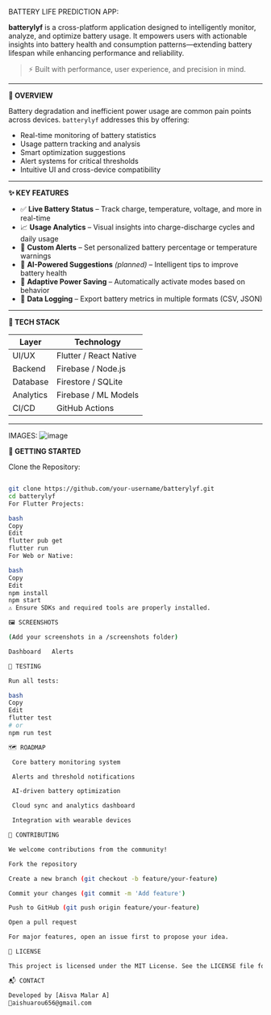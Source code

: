 BATTERY LIFE PREDICTION APP:

**batterylyf** is a cross-platform application designed to intelligently monitor, analyze, and optimize battery usage. It empowers users with actionable insights into battery health and consumption patterns—extending battery lifespan while enhancing performance and reliability.

> ⚡ Built with performance, user experience, and precision in mind.

---

**📌 OVERVIEW**

Battery degradation and inefficient power usage are common pain points across devices. `batterylyf` addresses this by offering:

- Real-time monitoring of battery statistics  
- Usage pattern tracking and analysis  
- Smart optimization suggestions  
- Alert systems for critical thresholds  
- Intuitive UI and cross-device compatibility  

---

**✨ KEY FEATURES**

- ✅ **Live Battery Status** – Track charge, temperature, voltage, and more in real-time  
- 📈 **Usage Analytics** – Visual insights into charge-discharge cycles and daily usage  
- 🔔 **Custom Alerts** – Set personalized battery percentage or temperature warnings  
- 🧠 **AI-Powered Suggestions** *(planned)* – Intelligent tips to improve battery health  
- 🌙 **Adaptive Power Saving** – Automatically activate modes based on behavior  
- 💾 **Data Logging** – Export battery metrics in multiple formats (CSV, JSON)

---

**🧰 TECH STACK**

| Layer        | Technology             |
|--------------|------------------------|
| UI/UX        | Flutter / React Native |
| Backend      | Firebase / Node.js     |
| Database     | Firestore / SQLite     |
| Analytics    | Firebase / ML Models   |
| CI/CD        | GitHub Actions         |

---

IMAGES:
![image](https://github.com/user-attachments/assets/d806d1c2-614a-4288-bdc2-90c9b784c6cf)





**🚀 GETTING STARTED**

Clone the Repository:
```bash

git clone https://github.com/your-username/batterylyf.git
cd batterylyf
For Flutter Projects:

bash
Copy
Edit
flutter pub get
flutter run
For Web or Native:

bash
Copy
Edit
npm install
npm start
⚠️ Ensure SDKs and required tools are properly installed.

🖼️ SCREENSHOTS

(Add your screenshots in a /screenshots folder)

Dashboard	Alerts

🧪 TESTING

Run all tests:

bash
Copy
Edit
flutter test
# or
npm run test

🗺️ ROADMAP

 Core battery monitoring system

 Alerts and threshold notifications

 AI-driven battery optimization

 Cloud sync and analytics dashboard

 Integration with wearable devices

🤝 CONTRIBUTING

We welcome contributions from the community!

Fork the repository

Create a new branch (git checkout -b feature/your-feature)

Commit your changes (git commit -m 'Add feature')

Push to GitHub (git push origin feature/your-feature)

Open a pull request

For major features, open an issue first to propose your idea.

📄 LICENSE

This project is licensed under the MIT License. See the LICENSE file for details.

📬 CONTACT

Developed by [Aisva Malar A]
📧aishuarou656@gmail.com


